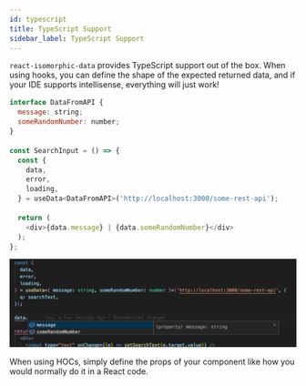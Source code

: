 ```yaml
---
id: typescript
title: TypeScript Support
sidebar_label: TypeScript Support
---
```


`react-isomorphic-data` provides TypeScript support out of the box. When using hooks, you can define the shape of the expected returned data, and if your IDE supports intellisense, everything will just work!

```javascript
interface DataFromAPI {
  message: string;
  someRandomNumber: number;
}

const SearchInput = () => {
  const {
    data,
    error,
    loading,
  } = useData<DataFromAPI>('http://localhost:3000/some-rest-api');

  return (
    <div>{data.message} | {data.someRandomNumber}</div>
  );
};
```

![TypeScript Hook Support](../../static/img/ts-hook.png)

When using HOCs, simply define the props of your component like how you would normally do it in a React code.
